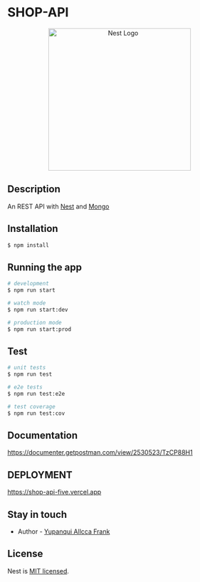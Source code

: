# SHOP-API

<p align="center">
  <a href="http://nestjs.com/" target="blank"><img src="https://nestjs.com/img/logo_text.svg" width="320" alt="Nest Logo" /></a>
</p>

## Description

An REST API with [Nest](https://github.com/nestjs/nest) and [Mongo](https://www.mongodb.com/es)

## Installation

```bash
$ npm install
```

## Running the app

```bash
# development
$ npm run start

# watch mode
$ npm run start:dev

# production mode
$ npm run start:prod
```

## Test

```bash
# unit tests
$ npm run test

# e2e tests
$ npm run test:e2e

# test coverage
$ npm run test:cov
```

## Documentation
https://documenter.getpostman.com/view/2530523/TzCP88H1

## DEPLOYMENT
https://shop-api-five.vercel.app

## Stay in touch
- Author - [Yupanqui Allcca Frank](https://kamilmysliwiec.com)

## License

Nest is [MIT licensed](LICENSE).
